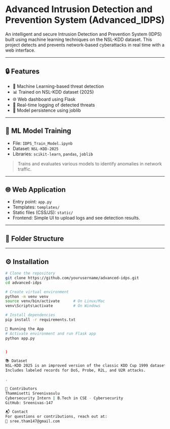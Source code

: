 # Advanced Intrusion Detection and Prevention System (Advanced_IDPS)

An intelligent and secure Intrusion Detection and Prevention System (IDPS) built using machine learning techniques on the NSL-KDD dataset. This project detects and prevents network-based cyberattacks in real time with a web interface.

---

## 🔒 Features

- 🚀 Machine Learning-based threat detection
- 📊 Trained on NSL-KDD dataset (2025)
- 🌐 Web dashboard using Flask
- 📝 Real-time logging of detected threats
- 📁 Model persistence using joblib
  
---

## 🧠 ML Model Training

- File: `IDPS_Train_Model.ipynb`
- Dataset: `NSL-KDD-2025`
- Libraries: `scikit-learn`, `pandas`, `joblib`

> Trains and evaluates various models to identify anomalies in network traffic.

---

## 🌐 Web Application

- Entry point: `app.py`
- Templates: `templates/`
- Static files (CSS/JS): `static/`
- Frontend: Simple UI to upload logs and see detection results.

---

## 📁 Folder Structure


---

## ⚙️ Installation

```bash
# Clone the repository
git clone https://github.com/yourusername/advanced-idps.git
cd advanced-idps

# Create virtual environment
python -m venv venv
source venv/bin/activate      # On Linux/Mac
venv\Scripts\activate         # On Windows

# Install dependencies
pip install -r requirements.txt

🚀 Running the App
# Activate environment and run Flask app
python app.py


)

📚 Dataset
NSL-KDD 2025 is an improved version of the classic KDD Cup 1999 dataset.
Includes labeled records for DoS, Probe, R2L, and U2R attacks.

.

🤝 Contributors
Thammisetti Sreenivasulu
Cybersecurity Intern | B.Tech in CSE - Cybersecurity
GitHub: Sreenivas-147

📬 Contact
For questions or contributions, reach out at:
📧 sree.tham147@gmail.com
